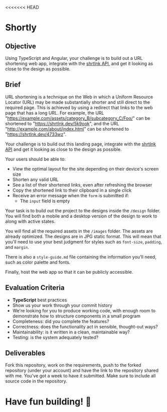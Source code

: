 <<<<<<< HEAD
# Shortly

## Objective

Using TypeScript and Angular, your challenge is to build out a URL shortening web app, integrate with the [shrtlnk API](https://www.shrtlnk.dev/developer), and get it looking as close to the design as possible.

## Brief

URL shortening is a technique on the Web in which a Uniform Resource Locator (URL) may be made substantially shorter and still direct to the required page. This is achieved by using a redirect that links to the web page that has a long URL. For example, the URL "https://example.com/assets/category_B/subcategory_C/Foo/" can be shortened to "https://shrtlnk.dev/5k9ook", and the URL "http://example.com/about/index.html" can be shortened to "https://shrtlnk.dev/4733wz".

Your challenge is to build out this landing page, integrate with the [shrtlnk API](https://www.shrtlnk.dev/developer) and get it looking as close to the design as possible.

Your users should be able to:

-   View the optimal layout for the site depending on their device's screen size
-   Shorten any valid URL
-   See a list of their shortened links, even after refreshing the browser
-   Copy the shortened link to their clipboard in a single click
-   Receive an error message when the `form` is submitted if:
    -   The `input` field is empty

Your task is to build out the project to the designs inside the `/design` folder. You will find both a mobile and a desktop version of the design to work to along with active states.

You will find all the required assets in the `/images` folder. The assets are already optimized. The designs are in JPG static format. This will mean that you'll need to use your best judgment for styles such as `font-size`, `padding`, and `margin`.

There is also a `style-guide.md` file containing the information you'll need, such as color palette and fonts.

Finally, host the web app so that it can be publicly accessible.

## Evaluation Criteria

-   **TypeScript** best practices
-   Show us your work through your commit history
-   We're looking for you to produce working code, with enough room to demonstrate how to structure components in a small program
-   Completeness: did you complete the features?
-   Correctness: does the functionality act in sensible, thought-out ways?
-   Maintainability: is it written in a clean, maintainable way?
-   Testing: is the system adequately tested?

## Deliverables

Fork this repository, work on the requirements, push to the forked repository (under your account) and have the link to the repository shared with me. You've got a week to have it submitted.
Make sure to include all source code in the repository.

**Have fun building!** 🚀
=======
